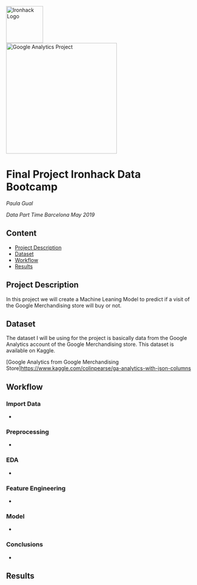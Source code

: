 <div valign='right'>
<img src="https://bit.ly/2VnXWr2" alt="Ironhack Logo" width="100"/>
</div>

<img src="https://cloud.google.com/images/solutions/big-data/big-data_2x.png?hl=es" alt="Google Analytics Project" width="300"/>


#  Final Project Ironhack Data Bootcamp
*Paula Gual*

*Data Part Time Barcelona May 2019*


## Content
- [Project Description](#project)
- [Dataset](#dataset)
- [Workflow](#workflow)
- [Results](#results)

<a name="project"></a>

## Project Description

In this project we will create a Machine Leaning Model to predict if a visit of the Google Merchandising store will buy or not.



<a name="dataset"></a>

## Dataset

The dataset I will be using for the project is basically data from the Google Analytics account of the Google Merchandising store. This dataset is available on Kaggle.

[Google Analytics from Google Merchandising Store]https://www.kaggle.com/colinpearse/ga-analytics-with-json-columns



<a name="workflow"></a>

## Workflow

### Import Data
* 

### Preprocessing
* 

### EDA

*

### Feature Engineering
* 

### Model
* 

### Conclusions
*



<a name="results"></a>

## Results






